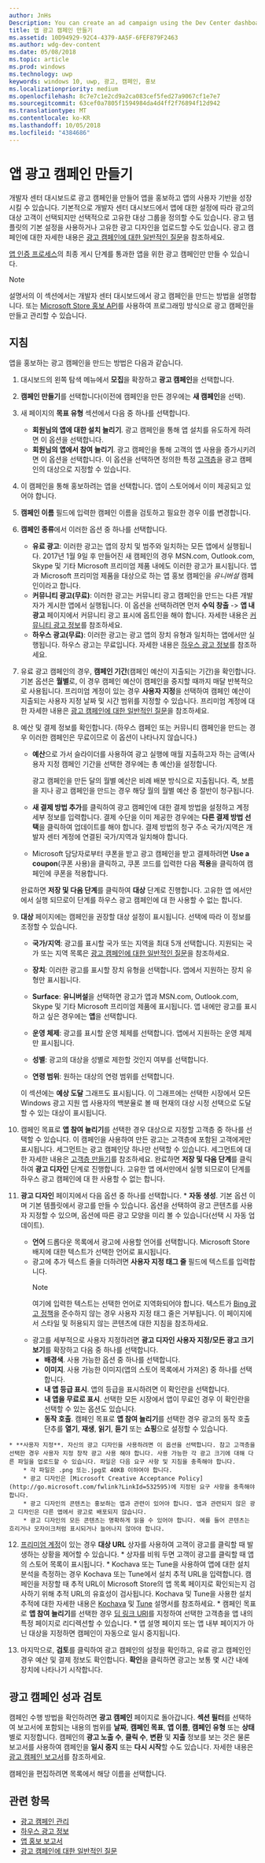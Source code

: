 ```yaml
---
author: JnHs
Description: You can create an ad campaign using the Dev Center dashboard to help promote your app and grow your app's user base.
title: 앱 광고 캠페인 만들기
ms.assetid: 10D94929-92C4-4379-AA5F-6FEF879F2463
ms.author: wdg-dev-content
ms.date: 05/08/2018
ms.topic: article
ms.prod: windows
ms.technology: uwp
keywords: windows 10, uwp, 광고, 캠페인, 홍보
ms.localizationpriority: medium
ms.openlocfilehash: 8c7e7c1e2cd9a2ca083cef5fed27a9067cf1e7e7
ms.sourcegitcommit: 63cef0a7805f1594984da4d4ff2f76894f12d942
ms.translationtype: MT
ms.contentlocale: ko-KR
ms.lasthandoff: 10/05/2018
ms.locfileid: "4384686"
---
```

# <a name="create-an-ad-campaign-for-your-app"></a>앱 광고 캠페인 만들기

개발자 센터 대시보드로 광고 캠페인을 만들어 앱을 홍보하고 앱의 사용자 기반을 성장시킬 수 있습니다. 기본적으로 개발자 센터 대시보드에서 앱에 대한 설정에 따라 광고의 대상 고객이 선택되지만 선택적으로 고유한 대상 그룹을 정의할 수도 있습니다. 광고 템플릿의 기본 설정을 사용하거나 고유한 광고 디자인을 업로드할 수도 있습니다. 광고 캠페인에 대한 자세한 내용은 [광고 캠페인에 대한 일반적인 질문](common-questions.md)을 참조하세요.

[앱 인증 프로세스](the-app-certification-process.md)의 최종 게시 단계를 통과한 앱을 위한 광고 캠페인만 만들 수 있습니다.

> [!NOTE]
> 설명서의 이 섹션에서는 개발자 센터 대시보드에서 광고 캠페인을 만드는 방법을 설명합니다. 또는 [Microsoft Store 홍보 API](../monetize/run-ad-campaigns-using-windows-store-services.md)를 사용하여 프로그래밍 방식으로 광고 캠페인을 만들고 관리할 수 있습니다.

## <a name="instructions"></a>지침

앱을 홍보하는 광고 캠페인을 만드는 방법은 다음과 같습니다.

1.  대시보드의 왼쪽 탐색 메뉴에서 **모집**을 확장하고 **광고 캠페인**을 선택합니다.
2.  **캠페인 만들기**를 선택합니다(이전에 캠페인을 만든 경우에는 **새 캠페인**을 선택).
3.  새 페이지의 **목표 유형** 섹션에서 다음 중 하나를 선택합니다.
    * **회원님의 앱에 대한 설치 늘리기**. 광고 캠페인을 통해 앱 설치를 유도하게 하려면 이 옵션을 선택합니다.
    * **회원님의 앱에서 참여 늘리기**. 광고 캠페인을 통해 고객의 앱 사용을 증가시키려면 이 옵션을 선택합니다. 이 옵션을 선택하면 정의한 특정 [고객층](create-customer-segments.md)을 광고 캠페인의 대상으로 지정할 수 있습니다.

4.  이 캠페인을 통해 홍보하려는 앱을 선택합니다. 앱이 스토어에서 이미 제공되고 있어야 합니다.
5.  **캠페인 이름** 필드에 입력한 캠페인 이름을 검토하고 필요한 경우 이를 변경합니다.
6.  **캠페인 종류**에서 이러한 옵션 중 하나를 선택합니다.
    * **유료 광고**: 이러한 광고는 앱의 장치 및 범주와 일치하는 모든 앱에서 실행됩니다. 2017년 1월 9일 후 만들어진 새 캠페인의 경우 MSN.com, Outlook.com, Skype 및 기타 Microsoft 프리미엄 제품 내에도 이러한 광고가 표시됩니다. 앱과 Microsoft 프리미엄 제품을 대상으로 하는 앱 홍보 캠페인을 *유니버설* 캠페인이라고 합니다.
    * **커뮤니티 광고(무료)**: 이러한 광고는 커뮤니티 광고 캠페인을 만드는 다른 개발자가 게시한 앱에서 실행됩니다. 이 옵션을 선택하려면 먼저 **수익 창출** -> **앱 내 광고** 페이지에서 커뮤니티 광고 표시에 옵트인을 해야 합니다. 자세한 내용은 [커뮤니티 광고 정보](about-community-ads.md)를 참조하세요.
    * **하우스 광고(무료)**: 이러한 광고는 광고 앱의 장치 유형과 일치하는 앱에서만 실행됩니다. 하우스 광고는 무료입니다. 자세한 내용은 [하우스 광고 정보](about-house-ads.md)를 참조하세요.

7.  유료 광고 캠페인의 경우, **캠페인 기간**(캠페인 예산이 지출되는 기간)을 확인합니다. 기본 옵션은 **월별**로, 이 경우 캠페인 예산이 캠페인을 중지할 때까지 매달 반복적으로 사용됩니다. 프리미엄 계정이 있는 경우 **사용자 지정**을 선택하여 캠페인 예산이 지출되는 사용자 지정 날짜 및 시간 범위를 지정할 수 있습니다. 프리미엄 계정에 대한 자세한 내용은 [광고 캠페인에 대한 일반적인 질문](common-questions.md#how-can-i-increase-the-maximum-monthly-budget-amount-allowed-for-my-ad-campaign)을 참조하세요.

8.  예산 및 결제 정보를 확인합니다. (하우스 캠페인 또는 커뮤니티 캠페인을 만드는 경우 이러한 캠페인은 무료이므로 이 옵션이 나타나지 않습니다.)
    * **예산**으로 가서 슬라이더를 사용하여 광고 실행에 매월 지출하고자 하는 금액(사용자 지정 캠페인 기간을 선택한 경우에는 총 예산)을 설정합니다.

        광고 캠페인을 만든 달의 월별 예산은 비례 배분 방식으로 지출됩니다. 즉, 보름을 지나 광고 캠페인을 만드는 경우 해당 월의 월별 예산 중 절반이 청구됩니다.

    * **새 결제 방법 추가**를 클릭하여 광고 캠페인에 대한 결제 방법을 설정하고 계정 세부 정보를 입력합니다. 결제 수단을 이미 제공한 경우에는 **다른 결제 방법 선택**을 클릭하여 업데이트를 해야 합니다. 결제 방법의 청구 주소 국가/지역은 개발자 센터 계정에 연결된 국가/지역과 일치해야 합니다.

    * Microsoft 담당자로부터 쿠폰을 받고 광고 캠페인을 받고 결제하려면 **Use a coupon**(쿠폰 사용)을 클릭하고, 쿠폰 코드를 입력한 다음 **적용**을 클릭하여 캠페인에 쿠폰을 적용합니다.

    완료하면 **저장 및 다음 단계**를 클릭하여 **대상** 단계로 진행합니다. 고유한 앱 에서만에서 실행 되므로이 단계를 하우스 광고 캠페인에 대 한 사용할 수 없는 합니다.

9.  **대상** 페이지에는 캠페인을 권장할 대상 설정이 표시됩니다. 선택에 따라 이 정보를 조정할 수 있습니다.
    * **국가/지역**: 광고를 표시할 국가 또는 지역을 최대 5개 선택합니다. 지원되는 국가 또는 지역 목록은 [광고 캠페인에 대한 일반적인 질문](common-questions.md#where-will-my-ad-appear)을 참조하세요.

    * **장치**: 이러한 광고를 표시할 장치 유형을 선택합니다. 앱에서 지원하는 장치 유형만 표시됩니다.

    * **Surface**: **유니버설**을 선택하면 광고가 앱과 MSN.com, Outlook.com, Skype 및 기타 Microsoft 프리미엄 제품에 표시됩니다. 앱 내에만 광고를 표시하고 싶은 경우에는 **앱**을 선택합니다.

    * **운영 체제**: 광고를 표시할 운영 체제를 선택합니다. 앱에서 지원하는 운영 체제만 표시됩니다.

    * **성별**: 광고의 대상을 성별로 제한할 것인지 여부를 선택합니다.

    * **연령 범위**: 원하는 대상의 연령 범위를 선택합니다.

    이 섹션에는 **예상 도달** 그래프도 표시됩니다. 이 그래프에는 선택한 시장에서 모든 Windows 광고 지원 앱 사용자의 백분율로 볼 때 현재의 대상 시정 선택으로 도달할 수 있는 대상이 표시됩니다.

10.  캠페인 목표로 **앱 참여 늘리기**를 선택한 경우 대상으로 지정할 고객층 중 하나를 선택할 수 있습니다. 이 캠페인을 사용하여 만든 광고는 고객층에 포함된 고객에게만 표시됩니다. 세그먼트는 광고 캠페인당 하나만 선택할 수 있습니다. 세그먼트에 대한 자세한 내용은 [고객층 만들기](create-customer-segments.md)를 참조하세요. 완료하면 **저장 및 다음 단계**를 클릭하여 **광고 디자인** 단계로 진행합니다. 고유한 앱 에서만에서 실행 되므로이 단계를 하우스 광고 캠페인에 대 한 사용할 수 없는 합니다.

11.  **광고 디자인** 페이지에서 다음 옵션 중 하나를 선택합니다.
    * **자동 생성**. 기본 옵션 이며 기본 템플릿에서 광고를 만들 수 있습니다. 옵션을 선택하여 광고 콘텐츠를 사용자 지정할 수 있으며, 옵션에 따른 광고 모양을 미리 볼 수 있습니다(선택 시 자동 업데이트).
        * **언어** 드롭다운 목록에서 광고에 사용할 언어를 선택합니다. Microsoft Store 배지에 대한 텍스트가 선택한 언어로 표시됩니다.
        * 광고에 추가 텍스트 줄을 더하려면 **사용자 지정 태그 줄** 필드에 텍스트를 입력합니다.
            > [!NOTE]
            > 여기에 입력한 텍스트는 선택한 언어로 지역화되어야 합니다. 텍스트가 [Bing 광고 정책](http://go.microsoft.com/fwlink?LinkId=398341)을 준수하지 않는 경우 사용자 지정 태그 줄은 거부됩니다. 이 페이지에서 스타일 및 허용되지 않는 콘텐츠에 대한 지침을 참조하세요.
        * 광고를 세부적으로 사용자 지정하려면 **광고 디자인 사용자 지정/모든 광고 크기 보기**를 확장하고 다음 중 하나를 선택합니다.
            * **배경색**. 사용 가능한 옵션 중 하나를 선택합니다.
            * **이미지**. 사용 가능한 이미지(앱의 스토어 목록에서 가져온) 중 하나를 선택합니다.
            * **내 앱 등급 표시**. 앱의 등급을 표시하려면 이 확인란을 선택합니다.
            * **내 앱을 무료로 표시**. 선택한 모든 시장에서 앱이 무료인 경우 이 확인란을 선택할 수 있는 옵션도 있습니다.
            * **동작 호출**. 캠페인 목표로 **앱 참여 늘리기**를 선택한 경우 광고의 동작 호출 단추를 **열기**, **재생**, **읽기**, **듣기** 또는 **쇼핑**으로 설정할 수 있습니다.  

    * **사용자 지정**. 자신의 광고 디자인을 사용하려면 이 옵션을 선택합니다. 참고 고객층을 선택한 경우 사용자 지정 창작 광고 사용 해야 합니다. 사용 가능한 각 광고 크기에 대해 다른 파일을 업로드할 수 있습니다. 파일은 다음 요구 사항 및 지침을 충족해야 합니다.
        * 각 파일은 .png 또는.jpg로 40KB 이하여야 합니다.
        * 광고 디자인은 [Microsoft Creative Acceptance Policy](http://go.microsoft.com/fwlink?LinkId=532595)에 지정된 요구 사항을 충족해야 합니다.
        * 광고 디자인의 콘텐츠는 홍보하는 앱과 관련이 있어야 합니다. 앱과 관련되지 않은 광고 디자인은 다른 앱에서 광고로 배포되지 않습니다.
        * 광고 디자인의 모든 콘텐츠는 명확하게 읽을 수 있어야 합니다. 예를 들어 콘텐츠는 흐리거나 모자이크처럼 표시되거나 늘어나지 않아야 합니다.

12.  [프리미엄 계정](common-questions.md#how-can-i-increase-the-maximum-monthly-budget-amount-allowed-for-my-ad-campaign)이 있는 경우 **대상 URL** 상자를 사용하여 고객이 광고를 클릭할 때 발생하는 상황을 제어할 수 있습니다.
    * 상자를 비워 두면 고객이 광고를 클릭할 때 앱의 스토어 목록이 표시됩니다.
    * Kochava 또는 Tune을 사용하여 앱에 대한 설치 분석을 측정하는 경우 Kochava 또는 Tune에서 설치 추적 URL을 입력합니다. 캠페인을 저장할 때 추적 URL이 Microsoft Store의 앱 목록 페이지로 확인되는지 검사하기 위해 추적 URL의 유효성이 검사됩니다. Kochava 및 Tune을 사용한 설치 추적에 대한 자세한 내용은 [Kochava](http://support.kochava.com/) 및 [Tune](https://help.tune.com/) 설명서를 참조하세요.
    * 캠페인 목표로 **앱 참여 늘리기**를 선택한 경우 [딥 링크 URI](../launch-resume/handle-uri-activation.md)를 지정하여 선택한 고객층을 앱 내의 특정 페이지로 리디렉션할 수 있습니다.
    * 앱 설명 페이지 또는 앱 내부 페이지가 아닌 대상을 지정하면 캠페인이 자동으로 일시 중지됩니다.

13.  마지막으로, **검토**를 클릭하여 광고 캠페인의 설정을 확인하고, 유료 광고 캠페인인 경우 예산 및 결제 정보도 확인합니다. **확인**을 클릭하면 광고는 보통 몇 시간 내에 장치에 나타나기 시작합니다.

## <a name="review-ad-campaign-performance"></a>광고 캠페인 성과 검토

캠페인 수행 방법을 확인하려면 **광고 캠페인** 페이지로 돌아갑니다. **섹션 필터**를 선택하여 보고서에 포함되는 내용의 범위를 **날짜**, **캠페인 목표**, **앱 이름**, **캠페인 유형** 또는 **상태**별로 지정합니다. 캠페인의 **광고 노출 수**, **클릭 수**, **변환** 및 **지출** 정보를 보는 것은 물론 보고서를 사용하여 캠페인을 **일시 중지** 또는 **다시 시작**할 수도 있습니다. 자세한 내용은 [광고 캠페인 보고서](promote-your-app-report.md)를 참조하세요.

캠페인을 편집하려면 목록에서 해당 이름을 선택합니다.

## <a name="related-topics"></a>관련 항목

* [광고 캠페인 관리](managing-your-ad-campaign.md)
* [하우스 광고 정보](about-house-ads.md)
* [앱 홍보 보고서](promote-your-app-report.md)
* [광고 캠페인에 대한 일반적인 질문](common-questions.md)
